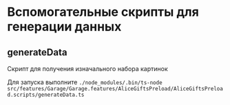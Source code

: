# Вспомогательные скрипты для генерации данных

## generateData
Скрипт для получения изначального набора картинок

Для запуска выполните
`./node_modules/.bin/ts-node src/features/Garage/Garage.features/AliceGiftsPreload/AliceGiftsPreload.scripts/generateData.ts`
